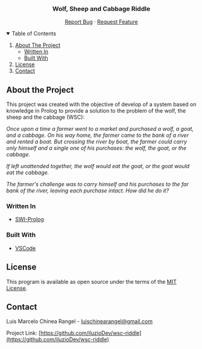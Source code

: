 <br />
<p align="center">
  <h3 align="center">Wolf, Sheep and Cabbage Riddle</h3>

  <p align="center">
    <a href="https://github.com/iluzioDev/wsc-riddle/issues">Report Bug</a>
    ·
    <a href="https://github.com/iluzioDev/wsc-riddle/pulls">Request Feature</a>
  </p>
</p>

<details open="open">
  <summary>Table of Contents</summary>
  <ol>
    <li>
      <a href="#about-the-project">About The Project</a>
      <ul>
        <li><a href="#written-in">Written In</a></li>
        <li><a href="#built-with">Built With</a></li>
      </ul>
    </li>
    <li><a href="#license">License</a></li>
    <li><a href="#contact">Contact</a></li>
  </ol>
</details>

## About the Project

This project was created with the objective of develop of a system based on knowledge in Prolog to provide a solution to the problem of the wolf, the sheep and the cabbage (WSC):

*Once upon a time a farmer went to a market and purchased a wolf, a goat, and a cabbage. On his way home, the farmer came to the bank of a river and rented a boat. But crossing the river by boat, the farmer could carry only himself and a single one of his purchases: the wolf, the goat, or the cabbage.*

*If left unattended together, the wolf would eat the goat, or the goat would eat the cabbage.*

*The farmer's challenge was to carry himself and his purchases to the far bank of the river, leaving each purchase intact. How did he do it?*

### Written In

* [SWI-Prolog](https://www.swi-prolog.org/)

### Built With

* [VSCode](https://code.visualstudio.com/)

## License

This program is available as open source under the terms of the [MIT License](https://opensource.org/licenses/MIT).

## Contact

Luis Marcelo Chinea Rangel - luischinearangel@gmail.com

Project Link: [https://github.com/iluzioDev/wsc-riddle](https://github.com/iluzioDev/wsc-riddle)
